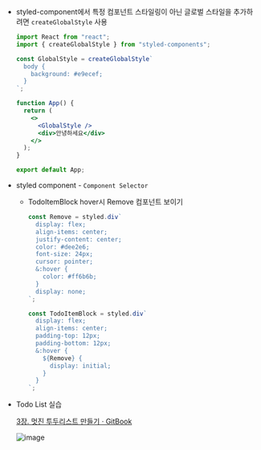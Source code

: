 - styled-component에서 특정 컴포넌트 스타일링이 아닌 글로벌 스타일을 추가하려면 `createGlobalStyle` 사용
    
    ```jsx
    import React from "react";
    import { createGlobalStyle } from "styled-components";
    
    const GlobalStyle = createGlobalStyle`
      body {
        background: #e9ecef;
      }
    `;
    
    function App() {
      return (
        <>
          <GlobalStyle />
          <div>안녕하세요</div>
        </>
      );
    }
    
    export default App;
    ```
    
- styled component - `Component Selector`
    - TodoItemBlock hover시 Remove 컴포넌트 보이기
        
        ```jsx
        const Remove = styled.div`
          display: flex;
          align-items: center;
          justify-content: center;
          color: #dee2e6;
          font-size: 24px;
          cursor: pointer;
          &:hover {
            color: #ff6b6b;
          }
          display: none;
        `;
        
        const TodoItemBlock = styled.div`
          display: flex;
          align-items: center;
          padding-top: 12px;
          padding-bottom: 12px;
          &:hover {
            ${Remove} {
              display: initial;
            }
          }
        `;
        ```
        
- Todo List 실습
    
    [3장. 멋진 투두리스트 만들기 · GitBook](https://react.vlpt.us/mashup-todolist/)
  
    ![image](https://github.com/minsuhan1/TIL/assets/50696567/267d78b4-349c-4479-b4c3-784094d41f48)
